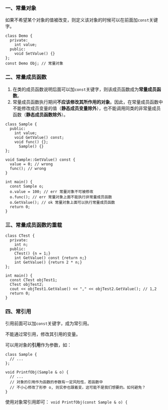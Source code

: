 ### 一、常量对象

如果不希望某个对象的值被改变，则定义该对象的时候可以在前面加`const`关键字。

```
class Demo {
  private:
    int value;
  public:
    void SetValue() {}
};
const Demo Obj; // 常量对象
```

### 二、常量成员函数

1. 在类的成员函数说明后面可以加`const`关键字，则该成员函数成为**常量成员函数**。
2. 常量成员函数执行期间**不应该修改其所作用的对象**。因此，在常量成员函数中不能修改成员变量的值（**静态成员变量除外**），也不能调用同类的非常量成员函数（**静态成员函数除外**）。

```
class Sample {
  public:
    int value;
    void GetValue() const;
    void func() {};
      Sample() {}
};

void Sample::GetValue() const {
  value = 0; // wrong
  func(); // wrong
}

int main() {
  const Sample o;
  o.value = 100; // err 常量对象不可被修改
  o.func(); // err 常量对象上面不能执行非常量成员函数
  o.GetValue(); // ok 常量对象上面可以执行常量成员函数
  return 0;
}
```

### 三、常量成员函数的重载

```
class CTest {
  private:
    int n;
  public:
    CTest() {n = 1;}
    int GetValue() const {return n;}
    int GetValue() {return 2 * n;}
};

int main() {
  const CTest objTest1;
  CTest objTest2;
  cout << objTest1.GetValue() << "," << objTest2.GetValue(); // 1,2
  return 0;
}
```

### 四、常引用

引用前面可以加`const`关键字，成为常引用。

不能通过常引用，修改其引用的变量。

可以用对象的**引用**作为参数，如：
```
class Sample {
  // ...
};

void PrintfObj(Sample & o) {
  // ...
  // 对象的引用作为函数的参数有一定风险性，若函数中
  // 不小心修改了形参 o, 则实参也跟着变，这可能不是我们想要的。如何避免？
}
```

使用对象常引用即可：
`void PrintfObj(const Sample & o) {`
